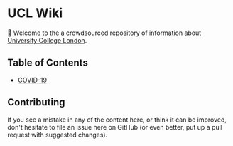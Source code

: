 # UCL Wiki

👋 Welcome to the a crowdsourced repository of information about [University College London](https://ucl.ac.uk).

## Table of Contents

* [COVID-19](https://github.com/uclapi/wiki/blob/master/COVID-19.md)

## Contributing

If you see a mistake in any of the content here, or think it can be improved, don't hesitate to file an issue here on GitHub (or even better, put up a pull request with suggested changes).
